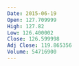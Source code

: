 ```yaml
---
Date: 2015-06-19
Open: 127.709999
High: 127.82
Low: 126.400002
Close: 126.599998
Adj Close: 119.865356
Volume: 54716900
---
```

